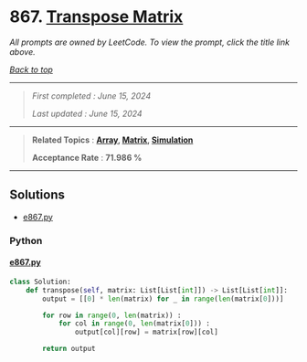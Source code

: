 # 867. [Transpose Matrix](<https://leetcode.com/problems/transpose-matrix>)

*All prompts are owned by LeetCode. To view the prompt, click the title link above.*

*[Back to top](<../README.md>)*

------

> *First completed : June 15, 2024*
>
> *Last updated : June 15, 2024*

------

> **Related Topics** : **[Array](<by_topic/Array.md>), [Matrix](<by_topic/Matrix.md>), [Simulation](<by_topic/Simulation.md>)**
>
> **Acceptance Rate** : **71.986 %**

------

## Solutions

- [e867.py](<../my-submissions/e867.py>)
### Python
#### [e867.py](<../my-submissions/e867.py>)
```Python
class Solution:
    def transpose(self, matrix: List[List[int]]) -> List[List[int]]:
        output = [[0] * len(matrix) for _ in range(len(matrix[0]))]

        for row in range(0, len(matrix)) :
            for col in range(0, len(matrix[0])) :
                output[col][row] = matrix[row][col]

        return output
```

